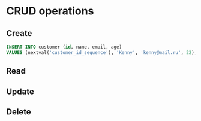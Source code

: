 # CRUD operations

## Create

```sql
INSERT INTO customer (id, name, email, age)
VALUES (nextval('customer_id_sequence'), 'Kenny', 'kenny@mail.ru', 22);
```

## Read

## Update

## Delete
